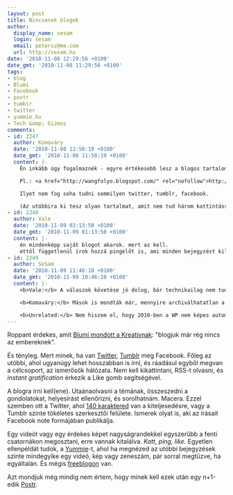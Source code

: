```yaml
---
layout: post
title: Nincsenek blogok
author:
  display_name: sesam
  login: sesam
  email: petersz@me.com
  url: http://sesam.hu
date: '2010-11-08 12:29:56 +0100'
date_gmt: '2010-11-08 11:29:56 +0100'
tags:
- blog
- Blumi
- Facebook
- postr
- tumblr
- twitter
- yummie.hu
- Tech &amp; Gizmos
comments:
- id: 2247
  author: Komaváry
  date: '2010-11-08 12:58:19 +0100'
  date_gmt: '2010-11-08 11:58:19 +0100'
  content: |-
    Én inkább úgy fogalmaznék - egyre értékesebb lesz a blogos tartalom.

    Pl.: <a href="http://wangfolyo.blogspot.com/" rel="nofollow">http://wangfolyo.blogspot.com/</a>

    Ilyet nem fog soha tudni semmilyen twitter, tumblr, facebook.

    (Az utóbbira ki tesz olyan tartalmat, amit nem tud három kattintással tovább vinni/archiválni?)
- id: 2248
  author: Vale
  date: '2010-11-09 02:13:50 +0100'
  date_gmt: '2010-11-09 01:13:50 +0100'
  content: |-
    én mindenképp saját blogot akarok. mert az kell.
    ettől függetlenül írok hozzá pingelőt is, ami minden bejegyzést kilinkel plörkre, twitterre, facebookra és követi a válaszokat.
- id: 2249
  author: SeSam
  date: '2010-11-09 11:46:10 +0100'
  date_gmt: '2010-11-09 10:46:10 +0100'
  content: |-
    <b>Vale:</b> A válaszok követése jó dolog, bár technikailag nem tudom, mennyire megoldható. Más kérdés, hgy aki minden csatornán követ, hülyét fog kapni attól, hogy négy helyen dől rá egyszerre ugyanaz a tartalom.

    <b>Komaváry:</b> Mások is mondták már, mennyire archiválhatatlan a Twitter/Tumblr. Amíg soh dühös ember nem lesz, aki elvesztette a tartalmát, biztosan marad is így...

    <b>Unrelated:</b> Nem hiszem el, hogy 2010-ben a WP nem képes automatikusan linkké alakítani az URL-eket egy kommentben, nekem kell kézzel bohóckodni.
---
```


Roppant érdekes, amit [Blumi mondott a Kreatívnak](http://www.kreativ.hu/cikk/blogjuk_mar_reg_nincs_az_embereknek): "blogjuk már rég nincs az embereknek".

És tényleg. Mert minek, ha van [Twitter](http://twitter.com/sesam), [Tumblr](http://sesamruns.tumblr.com) meg Facebook. Főleg az utóbbi, ahol ugyanúgy lehet hosszabban is írni, és ráadásul egyből megvan a célcsoport, az ismerősök hálózata. Nem kell kikattintani, RSS-t olvasni, és _instant gratification_ érkezik a Like gomb segítségével.

A blogra írni kell(ene). Utaánaolvasni a témának, összeszedni a gondolatokat, helyesírást ellenőrizni, és sorolhatnám. Macera. Ezzel szemben ott a Twitter, ahol [140 karaktered](http://twitter.com/#!/sesam/status/1257584090677248) van a kiteljesedésre, vagy a Tumblr szinte tökéletes szerkesztői felülete. Ismerek olyat is, aki az írásait Facebook note formájában publikálja.

Egy videót vagy egy érdekes képet nagyságrandekkel egyszerűbb a fenti csatornákon megosztani, erre vannak kitalálva. _Katt, ping, like._ Egyetlen ellenpéldát tudok, a [Yummie](http://yummie.hu)-t, ahol ha megnézed az utóbbi bejegyzések szinte mindegyike egy videó, kép vagy zeneszám, pár sorral megtűzve, ha egyáltalán. És mégis [freeblogon](http://freeblog.hu) van.

Azt mondjuk még mindig nem értem, hogy minek kell ezek után egy n+1-edik [Postr](http://postr.hu).
